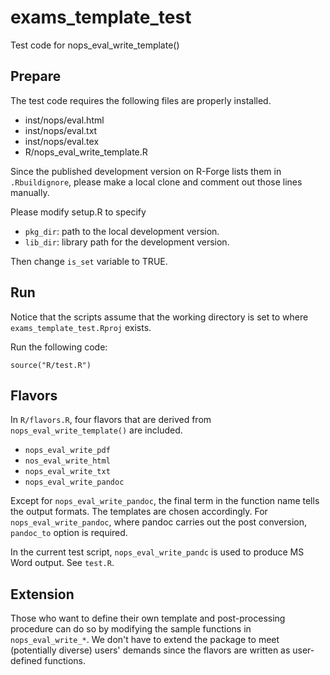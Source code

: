 # exams_template_test
Test code for nops_eval_write_template()

## Prepare

The test code requires the following files are properly installed.
- inst/nops/eval.html
- inst/nops/eval.txt
- inst/nops/eval.tex
- R/nops_eval_write_template.R

Since the published development version on R-Forge lists them in `.Rbuildignore`, please make a local clone and comment out those lines manually. 

Please modify setup.R to specify
- `pkg_dir`: path to the local development version.
- `lib_dir`: library path for the development version.

Then change `is_set` variable to TRUE.


## Run 

Notice that the scripts assume that the working directory is set to where `exams_template_test.Rproj` exists.

Run the following code:

```
source("R/test.R")
```

## Flavors 

In `R/flavors.R`, four flavors that are derived from `nops_eval_write_template()` are included. 

- `nops_eval_write_pdf`
- `nos_eval_write_html`
- `nops_eval_write_txt`
- `nops_eval_write_pandoc`

Except for `nops_eval_write_pandoc`, the final term in the function name tells the output formats. The templates are chosen accordingly. For `nops_eval_write_pandoc`, where pandoc carries out the post conversion, `pandoc_to` option is required. 

In the current test script, `nops_eval_write_pandc` is used to produce MS Word output. See `test.R`.

## Extension

Those who want to define their own template and post-processing procedure can do so by modifying the sample functions in `nops_eval_write_*`. We don't have to extend the package to meet (potentially diverse) users' demands since the flavors are written as user-defined functions. 


